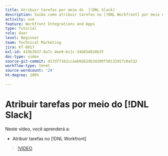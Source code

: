 ```yaml
---
title: Atribuir tarefas por meio do  [!DNL Slack]
description: Saiba como atribuir tarefas no [!DNL Workfront] por meio do [!DNL Slack]
activity: use
feature: Workfront Integrations and Apps
type: Tutorial
role: User
level: Beginner
team: Technical Marketing
jira: KT-8817
exl-id: 419b3937-0a7c-4ee9-bc1c-34b03d818b3f
doc-type: video
source-git-commit: d17df7162ccaab6b62db34209f50131927c0a532
workflow-type: tm+mt
source-wordcount: '24'
ht-degree: 100%

---
```


# Atribuir tarefas por meio do [!DNL Slack]

Neste vídeo, você aprenderá a:

* Atribuir tarefas no [!DNL Workfront]

>[!VIDEO](https://video.tv.adobe.com/v/335117/?quality=12&learn=on&enablevpops)
